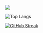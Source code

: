 <picture>
  <source
    srcset="https://github-readme-stats.vercel.app/api?username=bayunurangga&show_icons=true&theme=neon"
    media="(prefers-color-scheme: dark)"
  />
  <source
    srcset="https://github-readme-stats.vercel.app/api?username=bayunurangga&show_icons=true"
    media="(prefers-color-scheme: light), (prefers-color-scheme: no-preference)"
  />
  <img src="https://github-readme-stats.vercel.app/api?username=bayunurangga&show_icons=true" />
</picture>

![Top Langs](https://github-readme-stats.vercel.app/api/top-langs/?username=bayunurangga&layout=compact&theme=neon)

[![GitHub Streak](https://github-readme-streak-stats.herokuapp.com/?user=bayunurangga&show_icons=true&theme=neon)](https://git.io/streak-stats)
